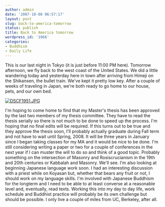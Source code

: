 ```yaml
---
author: admin
date: '2007-10-08 06:57:17'
layout: post
slug: back-to-america-tomorrow
status: publish
title: Back to America tomorrow
wordpress_id: '1966'
categories:
- Buddhism
- Daily Life
---
```


This is our last night in Tokyo (it is just before 11:00 PM here).
Tomorrow afternoon, we fly back to the west coast of the United States.
We did a little wandering today and yesterday here in town after
arriving from Himeji on the Shikansen, the bullet train. We've kept it
pretty low key. After a couple of weeks of traveling in Japan, we're
both ready to go home to our house, pets, and our own bed.

[![DSCF1951.JPG](http://farm3.static.flickr.com/2139/1506473682_2c335a9a30.jpg)](http://www.flickr.com/photos/albill/1506473682/ "Photo Sharing")

I'm hoping to come home to find that my Master's thesis has been
approved by the last two members of my thesis committee. They have to
read the thesis serially so there is not much to be done to speed up the
process. I'm hoping that no final edits will be required. If this turns
out to be true and they approve the thesis soon, I'll probably actually
graduate during Fall term and not have to wait until Spring, 2008. It
will be three years in January since I began taking classes for my MA
and it would be nice to be done. I'm still considering writing a paper
or two for a couple of conferences in the next year if I can muster the
will to do so and think of a good topic. Probably something on the
intersection of Masonry and Rosiscrucianism in the 19th and 20th
centuries or Kabbalah and Masonry. We'll see. I'm also looking at
beginning Japanese language work soon. I had an interesting discussion
with a priest while on Koyasan but, whether that bears any fruit or not,
I should work on my language skills. I'm involved with Japanese Buddhism
for the longterm and I need to be able to at least converse at a
reasonable level and, eventually, read texts. Working this into my day
to day life, work schedule and Buddhist practice will probably be its
own challenge but should be possible. I only live a couple of miles from
UC, Berkeley, after all.
